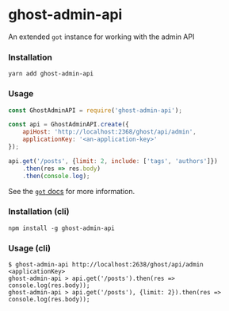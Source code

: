 # ghost-admin-api

An extended `got` instance for working with the admin API

### Installation

```shell
yarn add ghost-admin-api
```

### Usage

```js
const GhostAdminAPI = require('ghost-admin-api');

const api = GhostAdminAPI.create({
    apiHost: 'http://localhost:2368/ghost/api/admin',
    applicationKey: '<an-application-key>'
});

api.get('/posts', {limit: 2, include: ['tags', 'authors']})
    .then(res => res.body)
    .then(console.log);
```

See the [`got` docs](https://github.com/sindresorhus/got) for more information.

### Installation (cli)

```shell
npm install -g ghost-admin-api
```

### Usage (cli)

```shell
$ ghost-admin-api http://localhost:2638/ghost/api/admin <applicationKey>
ghost-admin-api > api.get('/posts').then(res => console.log(res.body));
ghost-admin-api > api.get('/posts'), {limit: 2}).then(res => console.log(res.body));
```
